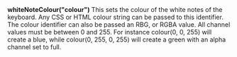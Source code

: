 <a name="whiteNoteColour"><h3 style="padding-top: 40px; margin-top: 40px;"></h3></a>
**whiteNoteColour("colour")** This sets the colour of the white notes of the keyboard. Any CSS or HTML colour string can be passed to this identifier. The colour identifier can also be passed an RBG, or RGBA value. All channel values must be between 0 and 255. For instance colour(0, 0, 255) will create a blue, while colour(0, 255, 0, 255) will create a green with an alpha channel set to full.  

<!--UPDATE WIDGET_IN_CSOUND
    SIdent sprintf "whiteNoteColour(%d, %d, %d) ", rnd(255), rnd(255), rnd(255)
    SIdentifier strcat SIdentifier, SIdent
-->